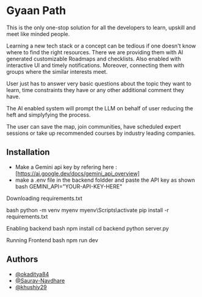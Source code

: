 # Gyaan Path

This is the only one-stop solution for all the developers to learn, upskill and meet like minded people.

Learning a new tech stack or a concept can be tedious if one doesn't know where to find the right resources. There we are providing them with AI generated customizable Roadmaps and checklists. Also enabled with interactive UI and timely notifications. Moreover, connecting them with groups where the similar interests meet.

User just has to answer very basic questions about the topic they want to learn, time constraints they have or any other additional comment they have.

The AI enabled system will prompt the LLM on behalf of user reducing the heft and simplyfying the process.

The user can save the map, join communities, have scheduled expert sessions or take up recommended courses by industry leading companies.

## Installation

- Make a Gemini api key by refering here : [https://ai.google.dev/docs/gemini_api_overview]
- make a .env file in the backend foldder and paste the API key as shown
bash
GEMINI_API="YOUR-API-KEY-HERE"


Downloading requirements.txt

bash
python -m venv myenv
myenv\Scripts\activate
pip install -r requirements.txt


Enabling backend
bash
  npm install
  cd backend
  python server.py

Running Frontend
bash
npm run dev

## Authors

- [@okaditya84](https://www.github.com/okaditya84)
- [@Saurav-Navdhare](https://www.github.com/Saurav-Navdhare)
- [@khushiy29](https://www.github.com/khushiy29)